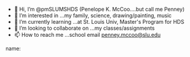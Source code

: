 - 👋 Hi, I’m @pmSLUMSHDS (Penelope K. McCoo....but call me Penney)
- 👀 I’m interested in ...my family, science, drawing/painting, music
- 🌱 I’m currently learning ...at St. Louis Univ, Master's Program for HDS
- 💞️ I’m looking to collaborate on ...my classes/assignments
- 📫 How to reach me ...school email penney.mccoo@slu.edu

<!---
pmSLUMSHDS/pmSLUMSHDS is a ✨ special ✨ repository because its `README.md` (this file) appears on your GitHub profile.
You can click the Preview link to take a look at your changes.
--->name:
